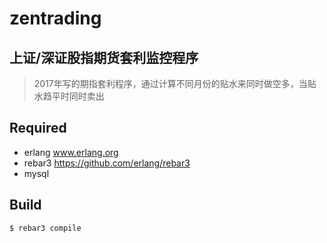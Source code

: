 zentrading
=====
## 上证/深证股指期货套利监控程序 

>2017年写的期指套利程序，通过计算不同月份的贴水来同时做空多，当贴水趋平时同时卖出

## Required

* erlang www.erlang.org
* rebar3 https://github.com/erlang/rebar3
* mysql 

Build
-----

    $ rebar3 compile
